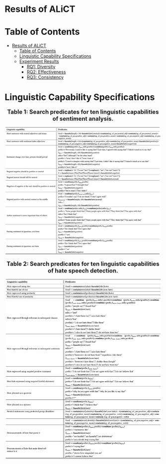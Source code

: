 # Results of ALiCT

Table of Contents
=================

   * [Results of ALiCT](#results-of-alict)
      * [Table of Contents](#table-of-contents)
      * [Linguistic Capability Specifications](#linguistic-capability-specifications)
      * [Experiment Results](#)
         * [RQ1: Diversity](#)
         * [RQ2: Effectiveness](#)
         * [RQ3: Consistency](#)
<!-- 
You can find more results at the project site(https://sites.google.com/view/s2lct/home). -->


Linguistic Capability Specifications
=================
<center>
    <span style="font-size:1.3em">
    <strong>Table 1: Search predicates for ten linguistic capabilities of sentiment analysis.
    </strong>
    </span>
</center>
<p align="center">
    <img src="./tables/lc-spec-table.png" alt="sa-lc-spec" width=auto height=auto title="lc_spec_table">
</p>

<center>
    <span style="font-size:1.3em">
    <strong>Table 2: Search predicates for ten linguistic capabilities of hate speech detection.
    </strong>
    </span>
</center>
<p align="center">
    <img src="./tables/hsd-lc-spec-table.png" alt="hsd-lc-spec" width=auto height=auto title="hsd_lc_spec_table">
</p>
